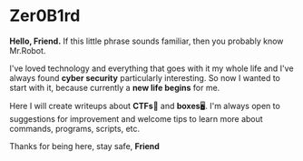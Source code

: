 # Zer0B1rd
**Hello, Friend.**
If this little phrase sounds familiar, then you probably know Mr.Robot.

I've loved technology and everything that goes with it my whole life and I've always found **cyber security** particularly interesting. So now I wanted to start with it, because currently a **new life begins** for me.

Here I will create writeups about **CTFs**:triangular_flag_on_post: and **boxes**:desktop_computer:.
I'm always open to suggestions for improvement and welcome tips to learn more about commands, programs, scripts, etc.

Thanks for being here,
stay safe, **Friend**
#

